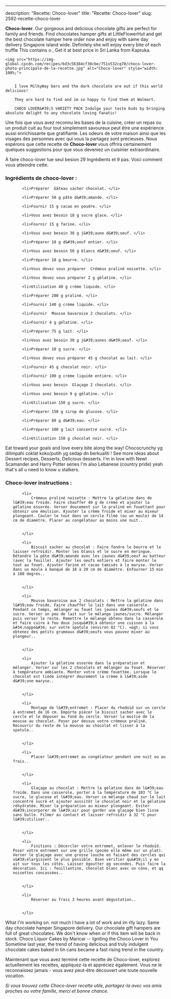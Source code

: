 ---
description: "Recette: Choco-lover"
title: "Recette: Choco-lover"
slug: 2592-recette-choco-lover

<p>
	<strong>Choco-lover</strong>. 
	Our gorgeous and delicious chocolate gifts are perfect for family and friends. Find chocolates hamper gifts at LittleFlowerHut and get the best chocolate hamper here order now and enjoy with same day delivery Singapore island wide. Definitely she will enjoy every bite of each truffle This contains o , Get it at best price in Sri Lanka from Kapruka.
</p>
<p>
	
	<img src="https://img-global.cpcdn.com/recipes/6d3c56384cf30cbe/751x532cq70/choco-lover-photo-principale-de-la-recette.jpg" alt="Choco-lover" style="width: 100%;">
	
	
		I love MilkyWay bars and the dark chocolate are out if this world delicious!
	
		They are hard to find and im so happy to find them at Walmart.
	
		CHOCO LOVER&#39;S VARIETY PACK Indulge your taste buds by bringing absolute delight to any chocolate loving fanatic!
	
</p>

Une fois que vous avez reconnu les bases de la cuisine, créer un repas ou un produit cuit au four tout simplement savoureux peut être une expérience aussi enrichissante que gratifiante. Les odeurs de votre maison ainsi que les visages des personnes avec qui vous la partagez sont précieuses. Nous espérons que cette recette de <strong> Choco-lover </strong> vous offrira certainement quelques suggestions pour que vous deveniez un cuisinier extraordinaire.

<!--inarticleads1-->

À faire choco-lover tue seul besion 29 Ingrédients et 9 pas. Voici comment vous atteindre cette.

<h3>Ingrédients de choco-lover :</h3>

<ol>
	
		<li>Préparer  Gâteau sacher chocolat. </li>
	
		<li>Préparer 50 g pâte d&#39;amande. </li>
	
		<li>Fournir 15 g cacao en poudre. </li>
	
		<li>Vous avez besoin 18 g sucre glace. </li>
	
		<li>Fournir 15 g farine. </li>
	
		<li>Vous avez besoin 30 g j&#39;aune d&#39;oeuf. </li>
	
		<li>Préparer 18 g d&#39;oeuf entier. </li>
	
		<li>Vous avez besoin 50 g blancs d&#39;oeuf. </li>
	
		<li>Préparer 18 g beurre. </li>
	
		<li>Vous devez vous préparer  Crémeux praliné noisette. </li>
	
		<li>Vous devez vous préparer 2 g gélatine. </li>
	
		<li>Utilisation 40 g crème liquide. </li>
	
		<li>Préparer 280 g praliné. </li>
	
		<li>Fournir 140 g crème liquide. </li>
	
		<li>Fournir  Mousse bavaroise 2 chocolats. </li>
	
		<li>Fournir 4 g gélatine. </li>
	
		<li>Préparer 75 g lait. </li>
	
		<li>Vous avez besoin 30 g j&#39;aunes d&#39;oeuf. </li>
	
		<li>Préparer 10 g sucre. </li>
	
		<li>Vous devez vous préparer 45 g chocolat au lait. </li>
	
		<li>Fournir 45 g chocolat noir. </li>
	
		<li>Fournir 100 g crème liquide entière. </li>
	
		<li>Vous avez besoin  Glaçage 2 chocolats. </li>
	
		<li>Vous avez besoin 9 g gélatine. </li>
	
		<li>Utilisation 150 g sucre. </li>
	
		<li>Préparer 150 g sirop de glucose. </li>
	
		<li>Préparer 80 g d&#39;eau. </li>
	
		<li>Préparer 100 g lait concentré sucré. </li>
	
		<li>Utilisation 150 g chocolat noir. </li>
	
</ol>

Eat toward your goals and love every bite along the way! Chococrunchy yg dilimpahi coklat koko/putih yg sedap dn berkualiti ! See more ideas about Dessert recipes, Desserts, Delicious desserts. I&#39;m in love with Newt Scamander and Harry Potter series I&#39;m also Lebanese (country pride) yeah that&#39;s all u need to know u stalkers. 

<!--inarticleads2-->

<h3>Choco-lover instructions :</h3>

<ol>
	
		<li>
			Crémeux praliné noisette : Mettre la gélatine dans de l&#39;eau froide. Faire chauffer 40 g de crème et ajouter la gélatine essorée. Verser doucement sur le praliné en fouettant pour obtenir une émulsion. Ajouter la crème froide et mixer au mixeur plongeant. Couler le tout dans un cercle filmé (ou un moule) de 14 cm de diamètre. Placer au congélateur au moins une nuit..
			
			
		</li>
	
		<li>
			Biscuit sacher au chocolat : Faire fondre le beurre et le laisser refroidir. Monter les blancs et le sucre en meringue. Détendre la pâte d&#39;amande avec les jaunes d&#39;oeuf au batteur (avec la feuille). Ajouter les oeufs entiers et faire monter le tout au fouet. Ajouter farine et cacao tamisés à la maryse. Verser dans un moule à manqué de 18 à 20 cm de diamètre. Enfourner 15 min à 180 degrés..
			
			
		</li>
	
		<li>
			Mousse bavaroise aux 2 chocolats : Mettre la gélatine dans l&#39;eau froide. Faire chauffer le lait dans une casserole. Pendant ce temps, mélanger au fouet les jaunes d&#39;oeufs et le sucre. Verser un peu de lait sur le mélange jaunes/sucre. Mélanger puis verser le reste. Remettre le mélange obtenu dans la casserole et faire cuire à feu doux jusqu&#39;à obtenir une cuisson à la &#34;nappe&#34; sur votre spatule (environ 82 °C). =&gt; si vous obtenez des petits grumeaux d&#39;oeufs vous pouvez mixer au plongeur..
			
			
		</li>
	
		<li>
			Ajouter la gélatine essorée dans la préparation et mélanger. Verser sur les 2 chocolats et mélanger au fouet. Réserver à température ambiante. Monter votre crème fouettée. Lorsque le chocolat est tiède intégrer doucement la crème à l&#39;aide d&#39;une maryse..
			
			
		</li>
	
		<li>
			Montage de l&#39;entremet : Placer du rhodoid sur un cercle à entremet de 16 cm. Emporte piécer le biscuit sacher avec le cercle et le déposer au fond du cercle. Verser la moitié de la mousse au chocolat. Poser par dessus votre crémeux praliné. Recouvrir du reste de la mousse au chocolat et lisser à la spatule..
			
			
		</li>
	
		<li>
			Placer l&#39;entremet au congélateur pendant une nuit ou au frais..
			
			
		</li>
	
		<li>
			Glaçage au chocolat : Mettre la gélatine dans de l&#39;eau froide. Dans une casserole, porter à la température de 103 °C le sucre, le glucose et l&#39;eau. Verser ce mélange chaud sur le lait concentré sucré et ajouter aussitôt le chocolat noir et la gélatine réhydratée. Mixer la préparation au mixeur plongeant. Eviter d&#39;incorporer de l&#39;air pour garder une glaçage bien lisse sans bulle. Filmer au contact et laisser refroidir à 32 °C pour l&#39;utiliser..
			
			
		</li>
	
		<li>
			Finitions : Décercler votre entremet, enlever le rhodoïd. Poser votre entremet sur une grille (posée elle même sur un plat). Verser le glaçage avec une grosse louche en faisant des cercles qui s&#39;élargissent le plus possible. Bien vérifier qu&#39;il y en ait sur tous les côtés. Laisser égoutter qq secondes. Puis faire la décoration. Ici : feuillantine, chocolat blanc avec un cône, et qq noisettes concassées..
			
			
		</li>
	
		<li>
			Réserver au frais 3 heures avant dégustation..
			
			
		</li>
	
</ol>

What I&#39;m working on. not much I have a lot of work and im rlly lazy. Same day chocolate hamper Singapore delivery. Our chocolate gift hampers are full of great chocolates. We don&#39;t know when or if this item will be back in stock. Choco Liquor Cakes by Maricar -- Igniting the Choco Lover in You Sometime last year, the trend of having delicious and truly indulgent chocolate cakes baked in tin cans became a fast rising trend in the country. 

<!--inarticleads1-->

<p>
Maintenant que vous avez terminé cette recette de Choco-lover, explorez actuellement les recettes, appliquez-la et appréciez également. Vous ne le reconnaissez jamais - vous avez peut-être découvert une toute nouvelle vocation.
</p>

<p>
<i>Si vous trouvez cette Choco-lover recette utile, partagez-la avec vos amis proches ou votre famille, merci et bonne chance.</i>
</p>

